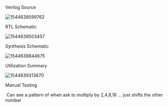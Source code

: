 

Verilog Source

![1544638599762](C:\Users\SET253-17U.HCCMAIN\Documents\GitHub\ENES246\17DataCircuitManualMultiply\rtlMultiply\1544638599762.png)

RTL Schematic

![1544638503457](C:\Users\SET253-17U.HCCMAIN\Documents\GitHub\ENES246\17DataCircuitManualMultiply\rtlMultiply\1544638503457.png)

Synthesis Schematic

![1544638844675](C:\Users\SET253-17U.HCCMAIN\Documents\GitHub\ENES246\17DataCircuitManualMultiply\rtlMultiply\1544638844675.png)

Utilization Summary

![1544639313670](C:\Users\SET253-17U.HCCMAIN\Documents\GitHub\ENES246\17DataCircuitManualMultiply\rtlMultiply\1544639313670.png)

Manual Testing

​		Can see a pattern of when ask to multiply by 2,4,8,16 ... just shifts the other number



